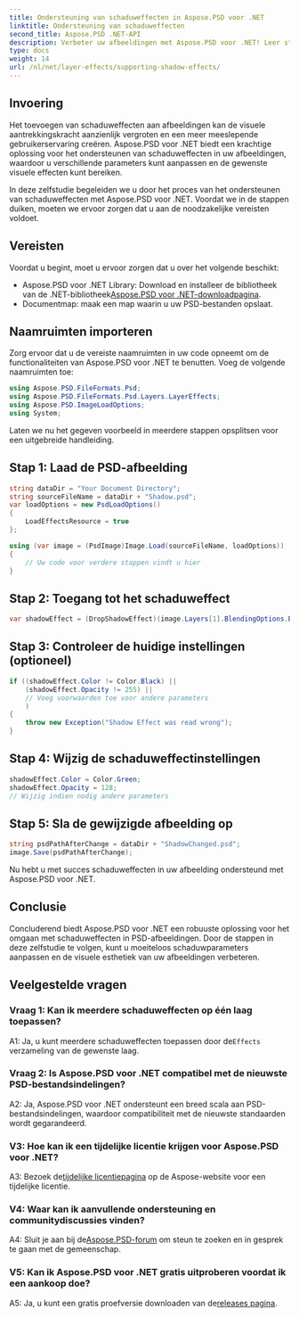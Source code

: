 ```yaml
---
title: Ondersteuning van schaduweffecten in Aspose.PSD voor .NET
linktitle: Ondersteuning van schaduweffecten
second_title: Aspose.PSD .NET-API
description: Verbeter uw afbeeldingen met Aspose.PSD voor .NET! Leer stap voor stap schaduweffecten te ondersteunen. Download nu voor een visueel verbluffende ervaring.
type: docs
weight: 14
url: /nl/net/layer-effects/supporting-shadow-effects/
---
```

## Invoering

Het toevoegen van schaduweffecten aan afbeeldingen kan de visuele aantrekkingskracht aanzienlijk vergroten en een meer meeslepende gebruikerservaring creëren. Aspose.PSD voor .NET biedt een krachtige oplossing voor het ondersteunen van schaduweffecten in uw afbeeldingen, waardoor u verschillende parameters kunt aanpassen en de gewenste visuele effecten kunt bereiken.

In deze zelfstudie begeleiden we u door het proces van het ondersteunen van schaduweffecten met Aspose.PSD voor .NET. Voordat we in de stappen duiken, moeten we ervoor zorgen dat u aan de noodzakelijke vereisten voldoet.

## Vereisten

Voordat u begint, moet u ervoor zorgen dat u over het volgende beschikt:

-  Aspose.PSD voor .NET Library: Download en installeer de bibliotheek van de .NET-bibliotheek[Aspose.PSD voor .NET-downloadpagina](https://releases.aspose.com/psd/net/).
- Documentmap: maak een map waarin u uw PSD-bestanden opslaat.

## Naamruimten importeren

Zorg ervoor dat u de vereiste naamruimten in uw code opneemt om de functionaliteiten van Aspose.PSD voor .NET te benutten. Voeg de volgende naamruimten toe:

```csharp
using Aspose.PSD.FileFormats.Psd;
using Aspose.PSD.FileFormats.Psd.Layers.LayerEffects;
using Aspose.PSD.ImageLoadOptions;
using System;
```

Laten we nu het gegeven voorbeeld in meerdere stappen opsplitsen voor een uitgebreide handleiding.

## Stap 1: Laad de PSD-afbeelding

```csharp
string dataDir = "Your Document Directory";
string sourceFileName = dataDir + "Shadow.psd";
var loadOptions = new PsdLoadOptions()
{
    LoadEffectsResource = true
};

using (var image = (PsdImage)Image.Load(sourceFileName, loadOptions))
{
    // Uw code voor verdere stappen vindt u hier
}
```

## Stap 2: Toegang tot het schaduweffect

```csharp
var shadowEffect = (DropShadowEffect)(image.Layers[1].BlendingOptions.Effects[0]);
```

## Stap 3: Controleer de huidige instellingen (optioneel)

```csharp
if ((shadowEffect.Color != Color.Black) ||
    (shadowEffect.Opacity != 255) ||
    // Voeg voorwaarden toe voor andere parameters
    )
{
    throw new Exception("Shadow Effect was read wrong");
}
```

## Stap 4: Wijzig de schaduweffectinstellingen

```csharp
shadowEffect.Color = Color.Green;
shadowEffect.Opacity = 128;
// Wijzig indien nodig andere parameters
```

## Stap 5: Sla de gewijzigde afbeelding op

```csharp
string psdPathAfterChange = dataDir + "ShadowChanged.psd";
image.Save(psdPathAfterChange);
```

Nu hebt u met succes schaduweffecten in uw afbeelding ondersteund met Aspose.PSD voor .NET.

## Conclusie

Concluderend biedt Aspose.PSD voor .NET een robuuste oplossing voor het omgaan met schaduweffecten in PSD-afbeeldingen. Door de stappen in deze zelfstudie te volgen, kunt u moeiteloos schaduwparameters aanpassen en de visuele esthetiek van uw afbeeldingen verbeteren.

## Veelgestelde vragen

### Vraag 1: Kan ik meerdere schaduweffecten op één laag toepassen?

 A1: Ja, u kunt meerdere schaduweffecten toepassen door de`Effects` verzameling van de gewenste laag.

### Vraag 2: Is Aspose.PSD voor .NET compatibel met de nieuwste PSD-bestandsindelingen?

A2: Ja, Aspose.PSD voor .NET ondersteunt een breed scala aan PSD-bestandsindelingen, waardoor compatibiliteit met de nieuwste standaarden wordt gegarandeerd.

### V3: Hoe kan ik een tijdelijke licentie krijgen voor Aspose.PSD voor .NET?

 A3: Bezoek de[tijdelijke licentiepagina](https://purchase.aspose.com/temporary-license/) op de Aspose-website voor een tijdelijke licentie.

### V4: Waar kan ik aanvullende ondersteuning en communitydiscussies vinden?

 A4: Sluit je aan bij de[Aspose.PSD-forum](https://forum.aspose.com/c/psd/34) om steun te zoeken en in gesprek te gaan met de gemeenschap.

### V5: Kan ik Aspose.PSD voor .NET gratis uitproberen voordat ik een aankoop doe?

 A5: Ja, u kunt een gratis proefversie downloaden van de[releases pagina](https://releases.aspose.com/).